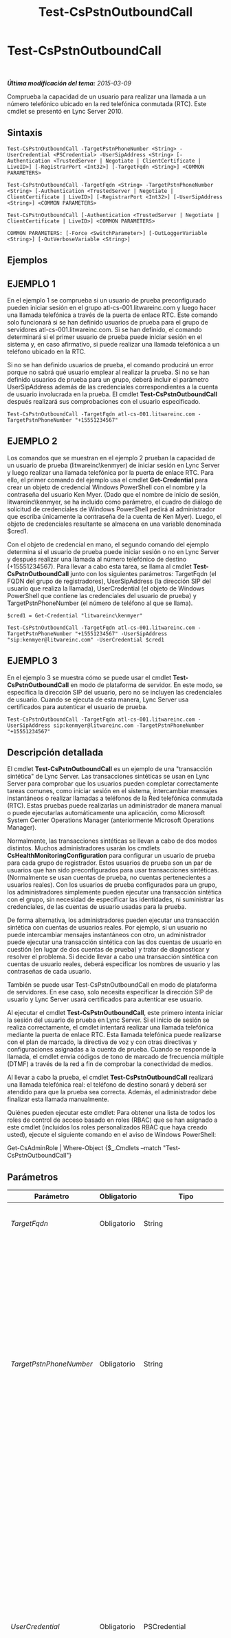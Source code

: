 ﻿---
title: Test-CsPstnOutboundCall
TOCTitle: Test-CsPstnOutboundCall
ms:assetid: 12d940c3-8526-4c8f-8dc1-3fe65a3211bc
ms:mtpsurl: https://technet.microsoft.com/es-es/library/Gg398207(v=OCS.15)
ms:contentKeyID: 48274497
ms.date: 01/07/2017
mtps_version: v=OCS.15
ms.translationtype: HT
---

# Test-CsPstnOutboundCall

 

_**Última modificación del tema:** 2015-03-09_

Comprueba la capacidad de un usuario para realizar una llamada a un número telefónico ubicado en la red telefónica conmutada (RTC). Este cmdlet se presentó en Lync Server 2010.

## Sintaxis

    Test-CsPstnOutboundCall -TargetPstnPhoneNumber <String> -UserCredential <PSCredential> -UserSipAddress <String> [-Authentication <TrustedServer | Negotiate | ClientCertificate | LiveID>] [-RegistrarPort <Int32>] [-TargetFqdn <String>] <COMMON PARAMETERS>

    Test-CsPstnOutboundCall -TargetFqdn <String> -TargetPstnPhoneNumber <String> [-Authentication <TrustedServer | Negotiate | ClientCertificate | LiveID>] [-RegistrarPort <Int32>] [-UserSipAddress <String>] <COMMON PARAMETERS>

    Test-CsPstnOutboundCall [-Authentication <TrustedServer | Negotiate | ClientCertificate | LiveID>] <COMMON PARAMETERS>

    COMMON PARAMETERS: [-Force <SwitchParameter>] [-OutLoggerVariable <String>] [-OutVerboseVariable <String>]

## Ejemplos

## EJEMPLO 1

En el ejemplo 1 se comprueba si un usuario de prueba preconfigurado pueden iniciar sesión en el grupo atl-cs-001.litwareinc.com y luego hacer una llamada telefónica a través de la puerta de enlace RTC. Este comando solo funcionará si se han definido usuarios de prueba para el grupo de servidores atl-cs-001.litwareinc.com. Si se han definido, el comando determinará si el primer usuario de prueba puede iniciar sesión en el sistema y, en caso afirmativo, si puede realizar una llamada telefónica a un teléfono ubicado en la RTC.

Si no se han definido usuarios de prueba, el comando producirá un error porque no sabrá qué usuario emplear al realizar la prueba. Si no se han definido usuarios de prueba para un grupo, deberá incluir el parámetro UserSipAddress además de las credenciales correspondientes a la cuenta de usuario involucrada en la prueba. El cmdlet **Test-CsPstnOutboundCall** después realizará sus comprobaciones con el usuario especificado.

    Test-CsPstnOutboundCall -TargetFqdn atl-cs-001.litwareinc.com -TargetPstnPhoneNumber "+15551234567" 

## EJEMPLO 2

Los comandos que se muestran en el ejemplo 2 prueban la capacidad de un usuario de prueba (litwareinc\\kenmyer) de iniciar sesión en Lync Server y luego realizar una llamada telefónica por la puerta de enlace RTC. Para ello, el primer comando del ejemplo usa el cmdlet **Get-Credential** para crear un objeto de credencial Windows PowerShell con el nombre y la contraseña del usuario Ken Myer. (Dado que el nombre de inicio de sesión, litwareinc\\kenmyer, se ha incluido como parámetro, el cuadro de diálogo de solicitud de credenciales de Windows PowerShell pedirá al administrador que escriba únicamente la contraseña de la cuenta de Ken Myer). Luego, el objeto de credenciales resultante se almacena en una variable denominada $cred1.

Con el objeto de credencial en mano, el segundo comando del ejemplo determina si el usuario de prueba puede iniciar sesión o no en Lync Server y después realizar una llamada al número telefónico de destino (+15551234567). Para llevar a cabo esta tarea, se llama al cmdlet **Test-CsPstnOutboundCall** junto con los siguientes parámetros: TargetFqdn (el FQDN del grupo de registradores), UserSipAddress (la dirección SIP del usuario que realiza la llamada), UserCredential (el objeto de Windows PowerShell que contiene las credenciales del usuario de prueba) y TargetPstnPhoneNumber (el número de teléfono al que se llama).

    $cred1 = Get-Credential "litwareinc\kenmyer"
    
    Test-CsPstnOutboundCall -TargetFqdn atl-cs-001.litwareinc.com -TargetPstnPhoneNumber "+15551234567" -UserSipAddress "sip:kenmyer@litwareinc.com" -UserCredential $cred1

## EJEMPLO 3

En el ejemplo 3 se muestra cómo se puede usar el cmdlet **Test-CsPstnOutboundCall** en modo de plataforma de servidor. En este modo, se especifica la dirección SIP del usuario, pero no se incluyen las credenciales de usuario. Cuando se ejecuta de esta manera, Lync Server usa certificados para autenticar el usuario de prueba.

    Test-CsPstnOutboundCall -TargetFqdn atl-cs-001.litwareinc.com -UserSipAddress sip:kenmyer@litwareinc.com -TargetPstnPhoneNumber "+15551234567"

## Descripción detallada

El cmdlet **Test-CsPstnOutboundCall** es un ejemplo de una "transacción sintética" de Lync Server. Las transacciones sintéticas se usan en Lync Server para comprobar que los usuarios pueden completar correctamente tareas comunes, como iniciar sesión en el sistema, intercambiar mensajes instantáneos o realizar llamadas a teléfonos de la Red telefónica conmutada (RTC). Estas pruebas puede realizarlas un administrador de manera manual o puede ejecutarlas automáticamente una aplicación, como Microsoft System Center Operations Manager (anteriormente Microsoft Operations Manager).

Normalmente, las transacciones sintéticas se llevan a cabo de dos modos distintos. Muchos administradores usarán los cmdlets **CsHealthMonitoringConfiguration** para configurar un usuario de prueba para cada grupo de registrador. Estos usuarios de prueba son un par de usuarios que han sido preconfigurados para usar transacciones sintéticas. (Normalmente se usan cuentas de prueba, no cuentas pertenecientes a usuarios reales). Con los usuarios de prueba configurados para un grupo, los administradores simplemente pueden ejecutar una transacción sintética con el grupo, sin necesidad de especificar las identidades, ni suministrar las credenciales, de las cuentas de usuario usadas para la prueba.

De forma alternativa, los administradores pueden ejecutar una transacción sintética con cuentas de usuarios reales. Por ejemplo, si un usuario no puede intercambiar mensajes instantáneos con otro, un administrador puede ejecutar una transacción sintética con las dos cuentas de usuario en cuestión (en lugar de dos cuentas de prueba) y tratar de diagnosticar y resolver el problema. Si decide llevar a cabo una transacción sintética con cuentas de usuario reales, deberá especificar los nombres de usuario y las contraseñas de cada usuario.

También se puede usar Test-CsPstnOutboundCall en modo de plataforma de servidores. En ese caso, solo necesita especificar la dirección SIP de usuario y Lync Server usará certificados para autenticar ese usuario.

Al ejecutar el cmdlet **Test-CsPstnOutboundCall**, este primero intenta iniciar la sesión del usuario de prueba en Lync Server. Si el inicio de sesión se realiza correctamente, el cmdlet intentará realizar una llamada telefónica mediante la puerta de enlace RTC. Esta llamada telefónica puede realizarse con el plan de marcado, la directiva de voz y con otras directivas y configuraciones asignadas a la cuenta de prueba. Cuando se responde la llamada, el cmdlet envía códigos de tono de marcado de frecuencia múltiple (DTMF) a través de la red a fin de comprobar la conectividad de medios.

Al llevar a cabo la prueba, el cmdlet **Test-CsPstnOutboundCall** realizará una llamada telefónica real: el teléfono de destino sonará y deberá ser atendido para que la prueba sea correcta. Además, el administrador debe finalizar esta llamada manualmente.

Quiénes pueden ejecutar este cmdlet: Para obtener una lista de todos los roles de control de acceso basado en roles (RBAC) que se han asignado a este cmdlet (incluidos los roles personalizados RBAC que haya creado usted), ejecute el siguiente comando en el aviso de Windows PowerShell:

Get-CsAdminRole | Where-Object {$\_.Cmdlets –match "Test-CsPstnOutboundCall"}

## Parámetros


<table>
<colgroup>
<col style="width: 25%" />
<col style="width: 25%" />
<col style="width: 25%" />
<col style="width: 25%" />
</colgroup>
<thead>
<tr class="header">
<th>Parámetro</th>
<th>Obligatorio</th>
<th>Tipo</th>
<th>Descripción</th>
</tr>
</thead>
<tbody>
<tr class="odd">
<td><p><em>TargetFqdn</em></p></td>
<td><p>Obligatorio</p></td>
<td><p>String</p></td>
<td><p>Nombre de dominio completo (FQDN) del grupo de servidores que se probará.</p></td>
</tr>
<tr class="even">
<td><p><em>TargetPstnPhoneNumber</em></p></td>
<td><p>Obligatorio</p></td>
<td><p>String</p></td>
<td><p>Número telefónico RTC al que se llamará durante la realización de la prueba. El número telefónico de destino se especifica mejor al usar el formato E.164, que significa que el número se verá algo así como &quot;+14255551298&quot; y ese número contendrá un signo positivo (+) seguido del código de llamada del país/región (1), el código de área (425) y el número de teléfono (5551298). Al especificar el número telefónico, no use guiones, paréntesis ni ningún otro carácter.</p>
<p>Si no usa el formato E.164, el plan de marcado del usuario de prueba se anexará al número. Lync Server después usará el plan de marcado para normalizar el número con el formato E.164. Si no se puede normalizar el número, no se puede realizar la llamada y la prueba generará un error.</p></td>
</tr>
<tr class="odd">
<td><p><em>UserCredential</em></p></td>
<td><p>Obligatorio</p></td>
<td><p>PSCredential</p></td>
<td><p>Objeto de credenciales de usuario de la cuenta de usuario que se someterá a prueba. El valor enviado a UserCredential debería ser una referencia a objeto obtenida mediante el cmdlet <strong>Get-Credential</strong>. Por ejemplo, este código devuelve un objeto de credenciales para el usuario litwareinc\kenmyer y almacena ese objeto en una variable denominada $x:</p>
<p>$x = Get-Credential &quot;litwareinc\kenmyer&quot;</p>
<p>Deberá proporcionar la contraseña de usuario cuando ejecuta este comando.</p>
<p>Este parámetro no es necesario si el comando emplea usuarios de prueba configurados al usar los cmdlets CsHealthMonitoringConfiguration. Además no necesita especificar este parámetro si la prueba se realiza en modo de plataforma de servidor. En ese caso, Lync Server intentará autenticar al usuario con el uso de certificados.</p></td>
</tr>
<tr class="even">
<td><p><em>Authentication</em></p></td>
<td><p>Opcional</p></td>
<td><p>SipSyntheticTransaction AuthenticationMechanism</p></td>
<td><p>Tipo de autenticación usado en la prueba. Los valores permitidos son:</p>
<p>* TrustedServer</p>
<p>* Negotiate</p>
<p>* ClientCertificate</p>
<p>* LiveID</p></td>
</tr>
<tr class="odd">
<td><p><em>Force</em></p></td>
<td><p>Opcional</p></td>
<td><p>SwitchParameter</p></td>
<td><p>Suprime la visualización de los mensajes de error que no sean graves y que puedan producirse al ejecutar el comando.</p></td>
</tr>
<tr class="even">
<td><p><em>OutLoggerVariable</em></p></td>
<td><p>Opcional</p></td>
<td><p>System.String</p></td>
<td><p>Cuando esté presente, el resultado detallado de ejecutar el cmdlet se almacenará en la variable especificada. Esta variable incluye un par de métodos (ToHTML y ToXML) que después se pueden utilizar para guardar los resultados en un archivo HTML o XML.</p>
<p>Para almacenar resultados en una variable de registrador llamada $TestOutput, utilice la sintaxis siguiente:</p>
<p>-OutLoggerVariable TestOutput</p>
<p>Nota: no anteponga un carácter $ al especificar los nombres de variable. Para guardar en un archivo HTML la información almacenada en la variable de registrador, use un comando similar a este:</p>
<p>$TestOutput.ToHTML() &gt; C:\Logs\TestOutput.html</p>
<p>Para guardar en un archivo XML la información almacenada en la variable de registrador, use un comando similar a este:</p>
<p></p>
<p>$TestOutput.ToXML() &gt; C:\Logs\TestOutput.xml</p></td>
</tr>
<tr class="odd">
<td><p><em>OutVerboseVariable</em></p></td>
<td><p>Opcional</p></td>
<td><p>String</p></td>
<td><p>Cuando esté presente, el resultado detallado de ejecutar el cmdlet se almacenará en la variable especificada. Por ejemplo, para almacenar resultados en una variable llamada $TestOutput, utilice la sintaxis siguiente:</p>
<p>-OutVerboseVariable TestOutput</p>
<p>No anteponga un carácter $ al especificar el nombre de variable.</p></td>
</tr>
<tr class="even">
<td><p><em>RegistrarPort</em></p></td>
<td><p>Opcional</p></td>
<td><p>Int32</p></td>
<td><p>Puerto SIP usado por el servicio de registrador. Este parámetro no es obligatorio si el registrador usa el puerto predeterminado 5061.</p></td>
</tr>
<tr class="odd">
<td><p><em>UserSipAddress</em></p></td>
<td><p>Opcional</p></td>
<td><p>String</p></td>
<td><p>Dirección SIP de la cuenta de usuario que se someterá a prueba. Por ejemplo: -SenderSipAddress &quot;sip:kenmyer@litwareinc.com&quot;. El parámetro UserSipAddress debe hacer referencia a la misma cuenta de usuario que UserCredential.</p>
<p>Este parámetro no es necesario si el comando emplea usuarios de prueba configurados al usar los cmdlets CsHealthMonitoringConfiguration.</p></td>
</tr>
</tbody>
</table>


## Tipos de entrada

Ninguno. El cmdlet **Test-CsPstnOutboundCall** no acepta entradas canalizadas.

## Tipos de valores devueltos

El cmdlet **Test-CsPstnOutboundCall** devuelve una instancia del objeto Microsoft.Rtc.SyntheticTransactions.TaskOutput.

## Vea también

#### Otros recursos

[Test-CsPstnPeerToPeerCall](test-cspstnpeertopeercall.md)

